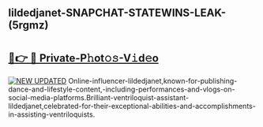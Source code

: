 ## lildedjanet-SNAPCHAT-STATEWINS-LEAK-(5rgmz)


# <h2><a href="https://mediaupload.pro?-20M">🔗👉 🔴 Private-P𝚑ot𝚘𝚜-V𝚒d𝚎o</a></h2>

[![NEW UPDATED](https://i.imgur.com/0qMVB7G.gif)](https://mediaupload.pro?-20M)
Online-influencer-lildedjanet,known-for-publishing-dance-and-lifestyle-content,-including-performances-and-vlogs-on-social-media-platforms.Brilliant-ventriloquist-assistant-lildedjanet,celebrated-for-their-exceptional-abilities-and-accomplishments-in-assisting-ventriloquists.  